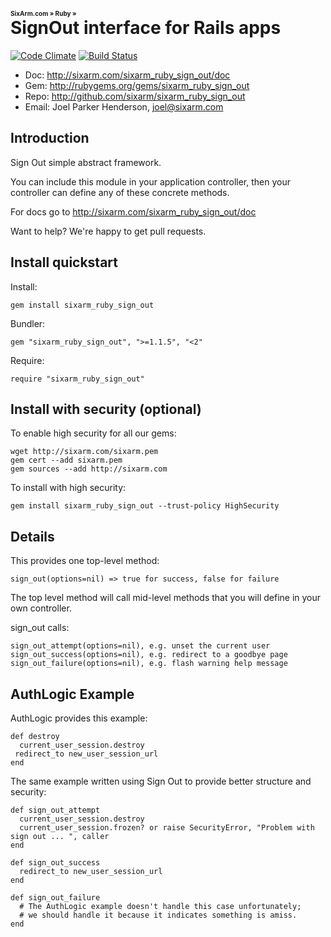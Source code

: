 # <font size="-2"> SixArm.com » Ruby » </font><br> SignOut interface for Rails apps

[![Code Climate](https://codeclimate.com/github/SixArm/sixarm_ruby_sign_out.png)](https://codeclimate.com/github/SixArm/sixarm_ruby_sign_out)
[![Build Status](https://travis-ci.org/SixArm/sixarm_ruby_sign_out.png)](https://travis-ci.org/SixArm/sixarm_ruby_sign_out)

* Doc: <http://sixarm.com/sixarm_ruby_sign_out/doc>
* Gem: <http://rubygems.org/gems/sixarm_ruby_sign_out>
* Repo: <http://github.com/sixarm/sixarm_ruby_sign_out>
* Email: Joel Parker Henderson, <joel@sixarm.com>


## Introduction

Sign Out simple abstract framework.

You can include this module in your application controller,
then your controller can define any of these concrete methods.

For docs go to <http://sixarm.com/sixarm_ruby_sign_out/doc>

Want to help? We're happy to get pull requests.


## Install quickstart

Install:

    gem install sixarm_ruby_sign_out

Bundler:

    gem "sixarm_ruby_sign_out", ">=1.1.5", "<2"

Require:

    require "sixarm_ruby_sign_out"


## Install with security (optional)

To enable high security for all our gems:

    wget http://sixarm.com/sixarm.pem
    gem cert --add sixarm.pem
    gem sources --add http://sixarm.com

To install with high security:

    gem install sixarm_ruby_sign_out --trust-policy HighSecurity


## Details

This provides one top-level method:

    sign_out(options=nil) => true for success, false for failure

The top level method will call mid-level methods
that you will define in your own controller.

sign_out calls:

    sign_out_attempt(options=nil), e.g. unset the current user
    sign_out_success(options=nil), e.g. redirect to a goodbye page
    sign_out_failure(options=nil), e.g. flash warning help message


## AuthLogic Example

AuthLogic provides this example:

    def destroy
      current_user_session.destroy
     redirect_to new_user_session_url
    end

The same example written using Sign Out to provide better structure and security:

    def sign_out_attempt
      current_user_session.destroy
      current_user_session.frozen? or raise SecurityError, "Problem with sign out ... ", caller
    end

    def sign_out_success
      redirect_to new_user_session_url
    end

    def sign_out_failure
      # The AuthLogic example doesn't handle this case unfortunately;
      # we should handle it because it indicates something is amiss.
    end
